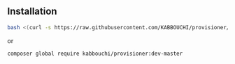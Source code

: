 ## Installation

```bash
bash <(curl -s https://raw.githubusercontent.com/KABBOUCHI/provisioner/093e19197e6d58d449e351849bf0d76745dadc26/provisioner-installer.sh) && source ~/.bashrc && provisioner install
```

or 

```bash
composer global require kabbouchi/provisioner:dev-master
```